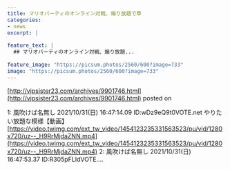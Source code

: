 ```yaml
---
title: マリオパーティのオンライン対戦、煽り放題で草
categories:
- news
excerpt: |
  
feature_text: |
  ## マリオパーティのオンライン対戦、煽り放題...
  
feature_image: "https://picsum.photos/2560/600?image=733"
image: "https://picsum.photos/2560/600?image=733"
---
```


[http://vipsister23.com/archives/9901746.html](http://vipsister23.com/archives/9901746.html)
posted on 

<!--more-->

1: 風吹けば名無し 2021/10/31(日) 16:47:14.09 ID:wDz9eQ9t0VOTE.net やりたい放題な模様【動画】 [https://video.twimg.com/ext_tw_video/1454123235331563523/pu/vid/1280x720/uz--_H9RrMjdaZNN.mp4](https://video.twimg.com/ext_tw_video/1454123235331563523/pu/vid/1280x720/uz--_H9RrMjdaZNN.mp4) 2: 風吹けば名無し 2021/10/31(日) 16:47:53.37 ID:R305pFLIdVOTE....
